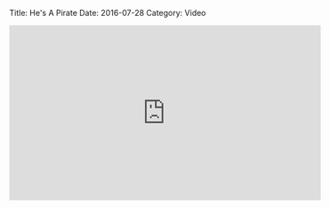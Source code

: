 Title: He's A Pirate
Date: 2016-07-28
Category: Video

<iframe width="560" height="315" src="https://www.youtube.com/embed/ow6RE5L4U6Q" title="YouTube video player" frameborder="0" allow="accelerometer; autoplay; clipboard-write; encrypted-media; gyroscope; picture-in-picture" allowfullscreen></iframe>

